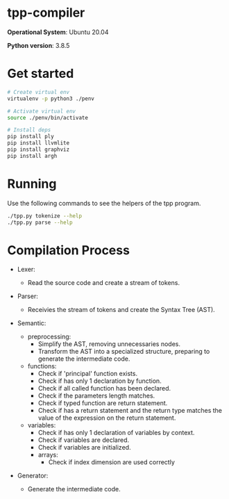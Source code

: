 # tpp-compiler

**Operational System**: Ubuntu 20.04

**Python version**: 3.8.5

# Get started

```bash
# Create virtual env
virtualenv -p python3 ./penv

# Activate virtual env
source ./penv/bin/activate

# Install deps
pip install ply
pip install llvmlite
pip install graphviz
pip install argh
```

# Running

Use the following commands to see the helpers of the tpp program.

```bash
./tpp.py tokenize --help
./tpp.py parse --help
```

# Compilation Process

- Lexer:
  * Read the source code and create a stream of tokens.

- Parser:
  * Receivies the stream of tokens and create the Syntax Tree (AST).

- Semantic:
  * preprocessing:
    * Simplify the AST, removing unnecessaries nodes.
    * Transform the AST into a specialized structure, preparing to generate the intermediate code.
  * functions:
    * Check if 'principal' function exists.
    * Check if has only 1 declaration by function.
    * Check if all called function has been declared.
    * Check if the parameters length matches.
    * Check if typed function are return statement.
    * Check if has a return statement and the return type matches the value of the expression on the return statement.
  * variables:
    * Check if has only 1 declaration of variables by context.
    * Check if variables are declared.
    * Check if variables are initialized.
    * arrays:
      * Check if index dimension are used correctly


- Generator:
  * Generate the intermediate code.


